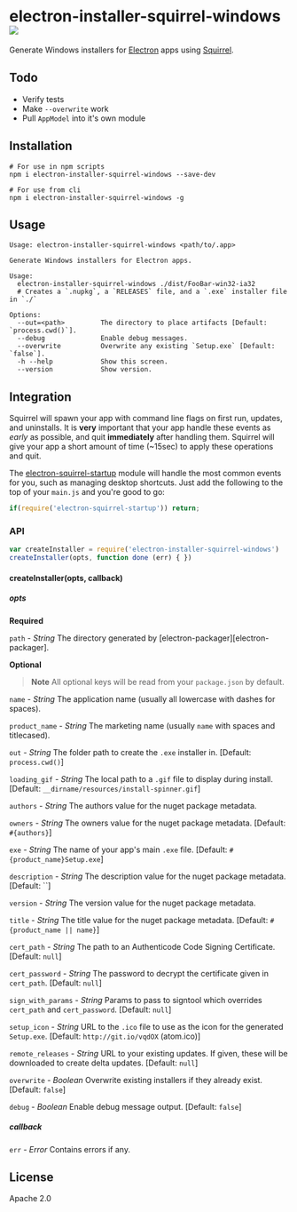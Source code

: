 # electron-installer-squirrel-windows [![][appveyor_img]][appveyor_url]

Generate Windows installers for [Electron][electron] apps using [Squirrel][squirrel].

## Todo

- Verify tests
- Make `--overwrite` work
- Pull `AppModel` into it's own module

## Installation

```
# For use in npm scripts
npm i electron-installer-squirrel-windows --save-dev

# For use from cli
npm i electron-installer-squirrel-windows -g
```

## Usage

```
Usage: electron-installer-squirrel-windows <path/to/.app>

Generate Windows installers for Electron apps.

Usage:
  electron-installer-squirrel-windows ./dist/FooBar-win32-ia32
  # Creates a `.nupkg`, a `RELEASES` file, and a `.exe` installer file in `./`

Options:
  --out=<path>         The directory to place artifacts [Default: `process.cwd()`].
  --debug              Enable debug messages.
  --overwrite          Overwrite any existing `Setup.exe` [Default: `false`].
  -h --help            Show this screen.
  --version            Show version.
```

## Integration

Squirrel will spawn your app with command line flags on first run,
updates, and uninstalls. It is **very** important that your app handle
these events as _early_ as possible, and quit **immediately** after
handling them. Squirrel will give your app a short amount of time
(~15sec) to apply these operations and quit.

The [electron-squirrel-startup][electron-squirrel-startup] module will handle
the most common events for you, such as managing desktop shortcuts.  Just
add the following to the top of your `main.js` and you're good to go:

```js
if(require('electron-squirrel-startup')) return;
```

### API

```javascript
var createInstaller = require('electron-installer-squirrel-windows')
createInstaller(opts, function done (err) { })
```
#### createInstaller(opts, callback)

##### opts

**Required**

`path` - *String*
The directory generated by [electron-packager][electron-packager].

**Optional**

> **Note** All optional keys will be read from your `package.json` by default.

`name` - *String*
The application name (usually all lowercase with dashes for spaces).

`product_name` - *String*
The marketing name (usually `name` with spaces and titlecased).

`out` - *String*
The folder path to create the `.exe` installer in. [Default: `process.cwd()`]

`loading_gif` - *String*
The local path to a `.gif` file to display during install. [Default: `__dirname/resources/install-spinner.gif`]

`authors` - *String*
The authors value for the nuget package metadata.

`owners` - *String*
The owners value for the nuget package metadata. [Default: `#{authors}`]

`exe` - *String*
The name of your app's main `.exe` file. [Default: `#{product_name}Setup.exe`]

`description` - *String*
The description value for the nuget package metadata. [Default: ``]

`version` - *String*
The version value for the nuget package metadata.

`title` - *String*
The title value for the nuget package metadata. [Default: `#{product_name || name}`]

`cert_path` - *String*
The path to an Authenticode Code Signing Certificate. [Default: `null`]

`cert_password` - *String*
The password to decrypt the certificate given in `cert_path`. [Default: `null`]

`sign_with_params` - *String*
Params to pass to signtool which overrides `cert_path` and `cert_password`.  [Default: `null`]

`setup_icon` - *String*
URL to the `.ico` file to use as the icon for the generated `Setup.exe`. [Default: `http://git.io/vqdOX` (atom.ico)]

`remote_releases` - *String*
URL to your existing updates. If given, these will be downloaded to create delta updates. [Default: `null`]

`overwrite` - *Boolean*
Overwrite existing installers if they already exist. [Default: `false`]

`debug` - *Boolean*
Enable debug message output. [Default: `false`]

##### callback

`err` - *Error*
Contains errors if any.

## License

Apache 2.0

[appveyor_img]: https://ci.appveyor.com/api/projects/status/157smy0vsosp72bu/branch/master?svg=true
[appveyor_url]: https://ci.appveyor.com/project/mongodb-js/electron-installer-squirrel-windows/branch/master
[electron]: https://github.com/atom/electron
[squirrel]: https://github.com/Squirrel/Squirrel.Windows
[electron-squirrel-startup]: https://github.com/mongodb-js/electron-squirrel-startup
